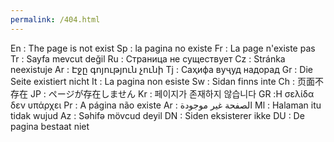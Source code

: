 ```yaml
---
permalink: /404.html
---
```

En : The page is not exist
Sp : la pagina no existe
Fr : La page n'existe pas
Tr : Sayfa mevcut değil
Ru : Страница не существует
Cz : Stránka neexistuje
Ar : Էջը գոյություն չունի
Tj : Саҳифа вуҷуд надорад
Gr : Die Seite existiert nicht
It : La pagina non esiste
Sw : Sidan finns inte
Ch : 页面不存在
JP : ページが存在しません
Kr : 페이지가 존재하지 않습니다
GR :Η σελίδα δεν υπάρχει
Pr : A página não existe
Ar : الصفحة غير موجودة
Ml : Halaman itu tidak wujud
Az : Səhifə mövcud deyil
DN : Siden eksisterer ikke
DU : De pagina bestaat niet
